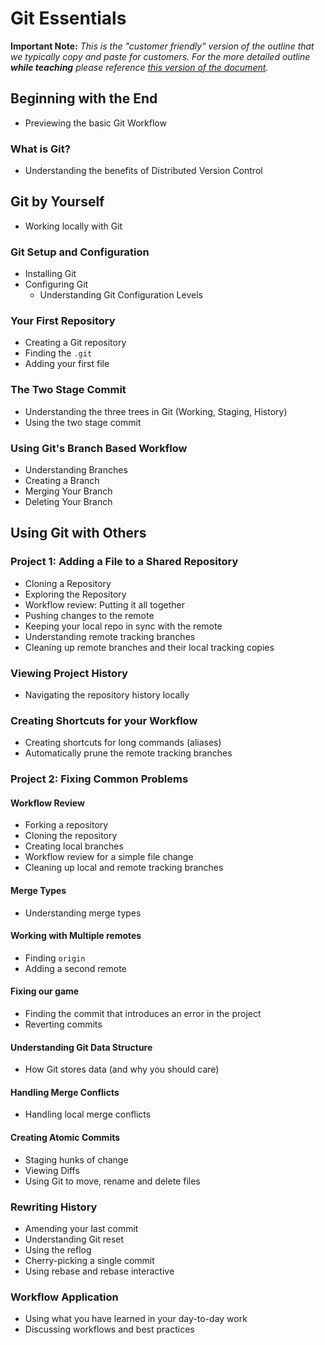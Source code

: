 # Git Essentials

**Important Note:** _This is the "customer friendly" version of the outline that we typically copy and paste for customers. For the more detailed outline **while teaching** please reference [this version of the document](https://github.com/github/training-manual/blob/caf087f4a5e3f77bfe49998097b48ca4fb3a4e80/class-outlines/Git-Essentials-Outline.md)._

## Beginning with the End

- Previewing the basic Git Workflow

### What is Git?

- Understanding the benefits of Distributed Version Control

## Git by Yourself

- Working locally with Git

### Git Setup and Configuration

- Installing Git
- Configuring Git
  - Understanding Git Configuration Levels

### Your First Repository

- Creating a Git repository
 - Finding the `.git`
- Adding your first file

### The Two Stage Commit

- Understanding the three trees in Git (Working, Staging, History)
- Using the two stage commit

### Using Git's Branch Based Workflow

- Understanding Branches
- Creating a Branch
- Merging Your Branch
- Deleting Your Branch

## Using Git with Others

### Project 1: Adding a File to a Shared Repository

- Cloning a Repository
- Exploring the Repository
- Workflow review: Putting it all together
- Pushing changes to the remote
- Keeping your local repo in sync with the remote
 - Understanding remote tracking branches
 - Cleaning up remote branches and their local tracking copies

### Viewing Project History

- Navigating the repository history locally

### Creating Shortcuts for your Workflow

- Creating shortcuts for long commands (aliases)
- Automatically prune the remote tracking branches

### Project 2: Fixing Common Problems

#### Workflow Review

- Forking a repository
- Cloning the repository
- Creating local branches
- Workflow review for a simple file change
- Cleaning up local and remote tracking branches

#### Merge Types

- Understanding merge types

#### Working with Multiple remotes

- Finding `origin`
- Adding a second remote

#### Fixing our game

- Finding the commit that introduces an error in the project
- Reverting commits

#### Understanding Git Data Structure

 - How Git stores data (and why you should care)

#### Handling Merge Conflicts

- Handling local merge conflicts

#### Creating Atomic Commits

- Staging hunks of change
- Viewing Diffs
- Using Git to move, rename and delete files

### Rewriting History

- Amending your last commit
- Understanding Git reset
- Using the reflog
- Cherry-picking a single commit
- Using rebase and rebase interactive

### Workflow Application

- Using what you have learned in your day-to-day work
- Discussing workflows and best practices
